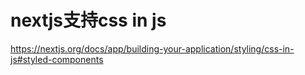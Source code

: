 # nextjs支持css in js

https://nextjs.org/docs/app/building-your-application/styling/css-in-js#styled-components
